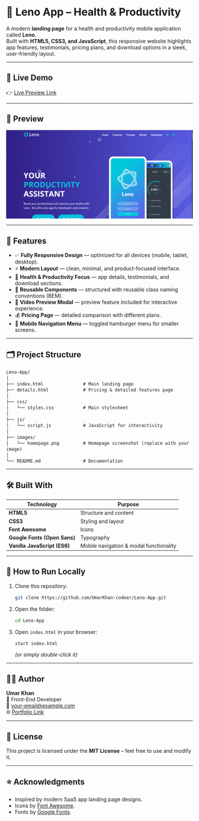 # 🧠 Leno App – Health & Productivity

A modern **landing page** for a health and productivity mobile application called **Leno**.  
Built with **HTML5, CSS3, and JavaScript**, this responsive website highlights app features, testimonials, pricing plans, and download options in a sleek, user-friendly layout.

---

## 🚀 Live Demo  
👉 [Live Preview Link](#) 

---

## 📸 Preview  
![Leno App Screenshot](./images/homepage.PNG)

---

## 🧩 Features  

- ✅ **Fully Responsive Design** — optimized for all devices (mobile, tablet, desktop).  
- ⚡ **Modern Layout** — clean, minimal, and product-focused interface.  
- 🧘 **Health & Productivity Focus** — app details, testimonials, and download sections.  
- 🧱 **Reusable Components** — structured with reusable class naming conventions (BEM).  
- 🎥 **Video Preview Modal** — preview feature included for interactive experience.  
- 💰 **Pricing Page** — detailed comparison with different plans.  
- 📱 **Mobile Navigation Menu** — toggled hamburger menu for smaller screens.  

---

## 🗂️ Project Structure  

```
Leno-App/
│
├── index.html               # Main landing page
├── details.html             # Pricing & detailed features page
│
├── css/
│   └── styles.css           # Main stylesheet
│
├── js/
│   └── script.js            # JavaScript for interactivity
│
├── images/
│   └── homepage.png         # Homepage screenshot (replace with your image)
│
└── README.md                # Documentation
```

---

## 🛠️ Built With  

| Technology | Purpose |
|-------------|----------|
| **HTML5** | Structure and content |
| **CSS3** | Styling and layout |
| **Font Awesome** | Icons |
| **Google Fonts (Open Sans)** | Typography |
| **Vanilla JavaScript (ES6)** | Mobile navigation & modal functionality |

---

## 🧮 How to Run Locally  

1. Clone this repository:
   ```bash
   git clone https://github.com/UmarKhan-codeer/Leno-App.git
   ```
2. Open the folder:
   ```bash
   cd Leno-App
   ```
3. Open `index.html` in your browser:
   ```bash
   start index.html
   ```
   *(or simply double-click it)*

---

## 🧑‍💻 Author  

**Umar Khan**  
💼 Front-End Developer  
📧 [your-email@example.com](mailto:your-email@example.com)  
🌐 [Portfolio Link](#https://portfolio-umer-pro.vercel.app/)

---

## 📄 License  
This project is licensed under the **MIT License** – feel free to use and modify it.

---

## ⭐ Acknowledgments  

- Inspired by modern SaaS app landing page designs.  
- Icons by [Font Awesome](https://fontawesome.com/).  
- Fonts by [Google Fonts](https://fonts.google.com/).  
